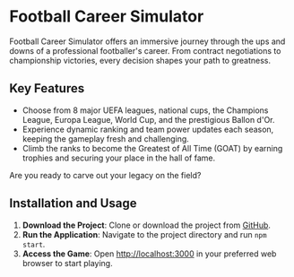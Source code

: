 # Football Career Simulator

Football Career Simulator offers an immersive journey through the ups and downs of a professional footballer's career. From contract negotiations to championship victories, every decision shapes your path to greatness.

## Key Features

- Choose from 8 major UEFA leagues, national cups, the Champions League, Europa League, World Cup, and the prestigious Ballon d'Or.
- Experience dynamic ranking and team power updates each season, keeping the gameplay fresh and challenging.
- Climb the ranks to become the Greatest of All Time (GOAT) by earning trophies and securing your place in the hall of fame.

Are you ready to carve out your legacy on the field?

## Installation and Usage

1. **Download the Project**: Clone or download the project from [GitHub](https://github.com/TofuVoador/football-career).
2. **Run the Application**: Navigate to the project directory and run `npm start`.
3. **Access the Game**: Open [http://localhost:3000](http://localhost:3000) in your preferred web browser to start playing.
